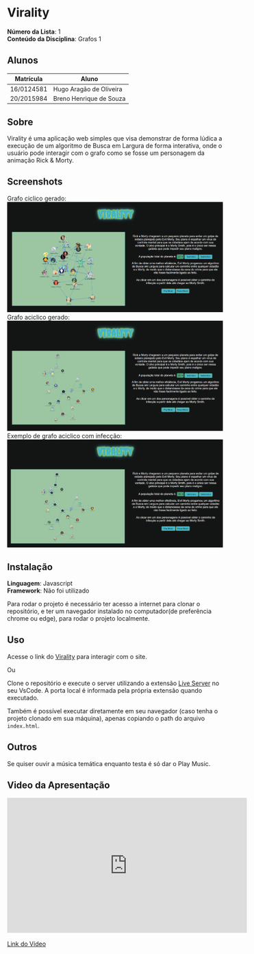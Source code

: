 # Virality

**Número da Lista**: 1<br>
**Conteúdo da Disciplina**: Grafos 1<br>

## Alunos
|Matrícula | Aluno |
| -- | -- |
| 16/0124581  |  Hugo Aragão de Oliveira |
| 20/2015984  |  Breno Henrique de Souza |

## Sobre 

Virality é uma aplicação web simples que visa demonstrar de forma lúdica a execução
de um algoritmo de Busca em Largura de forma interativa, onde o usuário pode
interagir com o grafo como se fosse um personagem da animação Rick & Morty.

## Screenshots
Grafo ciclico gerado:
<img src="image/Ciclico.png" alt="">
Grafo aciclico gerado:
<img src="image/Aciclico.png" alt="">
Exemplo de grafo aciclico com infecção:
<img src="image/Infectado.png" alt="">

## Instalação 
**Linguagem**: Javascript<br>
**Framework**: Não foi utilizado <br>

Para rodar o projeto é necessário ter acesso a internet para clonar o repositório, e ter um navegador instalado no computador(de preferência chrome ou edge), para rodar o projeto localmente.

## Uso 
Acesse o link do [Virality](https://grafos1-virality.vercel.app/) para interagir com
o site.

Ou

Clone o repositório e execute o server utilizando a extensão [Live Server](https://marketplace.visualstudio.com/items?itemName=ritwickdey.LiveServer) no seu VsCode. A
porta local é informada pela própria extensão quando executado.

Também é possível executar diretamente em seu navegador (caso tenha o projeto clonado em sua máquina), apenas copiando o path do arquivo `index.html`.

## Outros 
Se quiser ouvir a música temática enquanto testa é só dar o Play Music.

## Video da Apresentação
<iframe width="560" height="315" src="https://www.youtube.com/embed/k90nbg3NDTk" title="YouTube video player" frameborder="0" allow="accelerometer; autoplay; clipboard-write; encrypted-media; gyroscope; picture-in-picture; web-share" allowfullscreen></iframe>

[Link do Vídeo](https://www.youtube.com/watch?v=k90nbg3NDTk)

